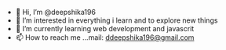 - 👋 Hi, I’m @deepshika196
- 👀 I’m interested in everything i learn and to explore new things
- 🌱 I’m currently learning web development and javascrit
- 📫 How to reach me ...mail: ddeepshika196@gmail.com

<!---
deepshika196/deepshika196 is a ✨ special ✨ repository because its `README.md` (this file) appears on your GitHub profile.
You can click the Preview link to take a look at your changes.
--->
